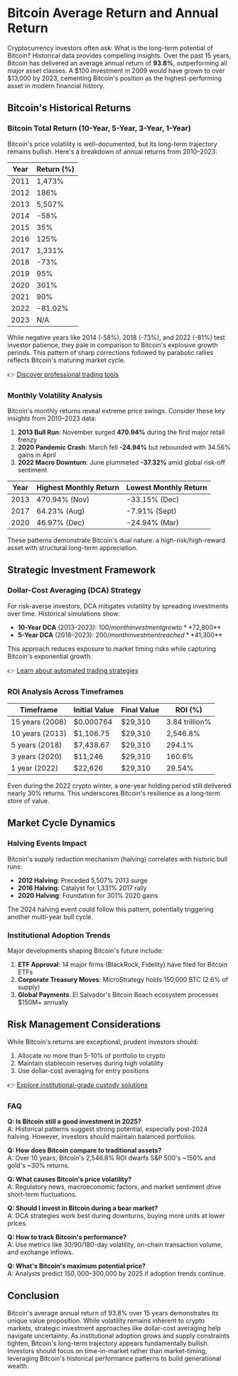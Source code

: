 # Bitcoin Average Return and Annual Return

Cryptocurrency investors often ask: What is the long-term potential of Bitcoin? Historical data provides compelling insights. Over the past 15 years, Bitcoin has delivered an average annual return of **93.8%**, outperforming all major asset classes. A $100 investment in 2009 would have grown to over $13,000 by 2023, cementing Bitcoin's position as the highest-performing asset in modern financial history.

## Bitcoin's Historical Returns

### Bitcoin Total Return (10-Year, 5-Year, 3-Year, 1-Year)

Bitcoin's price volatility is well-documented, but its long-term trajectory remains bullish. Here's a breakdown of annual returns from 2010–2023:

| Year | Return (%) |
|------|------------|
| 2011 | 1,473%     |
| 2012 | 186%       |
| 2013 | 5,507%     |
| 2014 | -58%       |
| 2015 | 35%        |
| 2016 | 125%       |
| 2017 | 1,331%     |
| 2018 | -73%       |
| 2019 | 95%        |
| 2020 | 301%       |
| 2021 | 90%        |
| 2022 | -81.02%    |
| 2023 | N/A        |

While negative years like 2014 (-58%), 2018 (-73%), and 2022 (-81%) test investor patience, they pale in comparison to Bitcoin's explosive growth periods. This pattern of sharp corrections followed by parabolic rallies reflects Bitcoin's maturing market cycle.

👉 [Discover professional trading tools](https://bit.ly/okx-bonus)

### Monthly Volatility Analysis

Bitcoin's monthly returns reveal extreme price swings. Consider these key insights from 2010–2023 data:

1. **2013 Bull Run**: November surged **470.94%** during the first major retail frenzy
2. **2020 Pandemic Crash**: March fell **-24.94%** but rebounded with 34.56% gains in April
3. **2022 Macro Downturn**: June plummeted **-37.32%** amid global risk-off sentiment

| Year | Highest Monthly Return | Lowest Monthly Return |
|------|------------------------|-----------------------|
| 2013 | 470.94% (Nov)          | -33.15% (Dec)         |
| 2017 | 64.23% (Aug)           | -7.91% (Sept)         |
| 2020 | 46.97% (Dec)           | -24.94% (Mar)         |

These patterns demonstrate Bitcoin's dual nature: a high-risk/high-reward asset with structural long-term appreciation.

## Strategic Investment Framework

### Dollar-Cost Averaging (DCA) Strategy

For risk-averse investors, DCA mitigates volatility by spreading investments over time. Historical simulations show:

- **10-Year DCA** (2013–2023): $100/month investment grew to **$72,800**
- **5-Year DCA** (2018–2023): $200/month investment reached **$41,300**

This approach reduces exposure to market timing risks while capturing Bitcoin's exponential growth.

👉 [Learn about automated trading strategies](https://bit.ly/okx-bonus)

### ROI Analysis Across Timeframes

| Timeframe       | Initial Value | Final Value | ROI (%)          |
|-----------------|---------------|-------------|------------------|
| 15 years (2008) | $0.000764     | $29,310     | 3.84 trillion%   |
| 10 years (2013) | $1,106.75     | $29,310     | 2,546.8%         |
| 5 years (2018)  | $7,438.67     | $29,310     | 294.1%           |
| 3 years (2020)  | $11,246       | $29,310     | 160.6%           |
| 1 year (2022)   | $22,626       | $29,310     | 29.54%           |

Even during the 2022 crypto winter, a one-year holding period still delivered nearly 30% returns. This underscores Bitcoin's resilience as a long-term store of value.

## Market Cycle Dynamics

### Halving Events Impact

Bitcoin's supply reduction mechanism (halving) correlates with historic bull runs:

- **2012 Halving**: Preceded 5,507% 2013 surge
- **2016 Halving**: Catalyst for 1,331% 2017 rally
- **2020 Halving**: Foundation for 301% 2020 gains

The 2024 halving event could follow this pattern, potentially triggering another multi-year bull cycle.

### Institutional Adoption Trends

Major developments shaping Bitcoin's future include:

1. **ETF Approval**: 14 major firms (BlackRock, Fidelity) have filed for Bitcoin ETFs
2. **Corporate Treasury Moves**: MicroStrategy holds 150,000 BTC (2.6% of supply)
3. **Global Payments**: El Salvador's Bitcoin Beach ecosystem processes $150M+ annually

## Risk Management Considerations

While Bitcoin's returns are exceptional, prudent investors should:

1. Allocate no more than 5-10% of portfolio to crypto
2. Maintain stablecoin reserves during high volatility
3. Use dollar-cost averaging for entry positions

👉 [Explore institutional-grade custody solutions](https://bit.ly/okx-bonus)

### FAQ

**Q: Is Bitcoin still a good investment in 2025?**  
A: Historical patterns suggest strong potential, especially post-2024 halving. However, investors should maintain balanced portfolios.

**Q: How does Bitcoin compare to traditional assets?**  
A: Over 10 years, Bitcoin's 2,546.8% ROI dwarfs S&P 500's ~150% and gold's ~30% returns.

**Q: What causes Bitcoin's price volatility?**  
A: Regulatory news, macroeconomic factors, and market sentiment drive short-term fluctuations.

**Q: Should I invest in Bitcoin during a bear market?**  
A: DCA strategies work best during downturns, buying more units at lower prices.

**Q: How to track Bitcoin's performance?**  
A: Use metrics like 30/90/180-day volatility, on-chain transaction volume, and exchange inflows.

**Q: What's Bitcoin's maximum potential price?**  
A: Analysts predict $150,000–$300,000 by 2025 if adoption trends continue.

## Conclusion

Bitcoin's average annual return of 93.8% over 15 years demonstrates its unique value proposition. While volatility remains inherent to crypto markets, strategic investment approaches like dollar-cost averaging help navigate uncertainty. As institutional adoption grows and supply constraints tighten, Bitcoin's long-term trajectory appears fundamentally bullish. Investors should focus on time-in-market rather than market-timing, leveraging Bitcoin's historical performance patterns to build generational wealth.